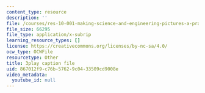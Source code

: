 ```yaml
---
content_type: resource
description: ''
file: /courses/res-10-001-making-science-and-engineering-pictures-a-practical-guide-to-presenting-your-work-spring-2016/867012f9c76b57629c0433509cd9008e_pygr71mFnvo.vtt
file_size: 66295
file_type: application/x-subrip
learning_resource_types: []
license: https://creativecommons.org/licenses/by-nc-sa/4.0/
ocw_type: OCWFile
resourcetype: Other
title: 3play caption file
uid: 867012f9-c76b-5762-9c04-33509cd9008e
video_metadata:
  youtube_id: null
---
```

